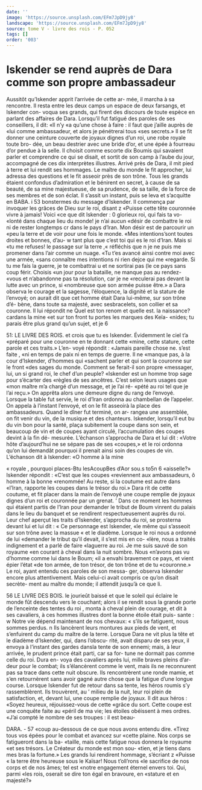 ```yaml
---
date: ''
image: 'https://source.unsplash.com/EFm7JpD9jy8'
landscape: 'https://source.unsplash.com/EFm7JpD9jy8'
source: tome V - livre des rois - P. 052
tags: []
order: '003'
---
```


# Iskender se rend auprès de Dara comme son propre ambassadeur

Aussitôt qu’Iskender apprit l’arrivée de cette ar-
mée, il marcha à sa rencontre. Il resta entre les deux camps un espace de deux farsangs, et Iskender con- voqua ses grands, qui firent des discours de toute espèce en parlant des affaires de Dara. Lorsqu’il fut fatigué des paroles de ses conseillers, il dit: «Il n’y
«a qu’une chose à faire : il faut que j’aille auprès de
«lui comme ambassadeur, et alors je pénétrerai tous
«ses secrets.» Il se fit donner une ceinture couverte
de joyaux dignes d’un roi, une robe royale toute bro- dée, un beau destrier avec une bride d’or, et une épée
à fourreau d’or pendue à la selle. Il choisit comme escorte dix Boumis qui savaient parler et comprendre ce qui se disait, et sortit de son camp à l’aube du
jour, accompagné de ces dix interprètes illustres.
Arrivé près de Dara, il mit pied à terre et lui rendit ses hommages. Le maître du monde le fit approcher, lui adressa des questions et le fit asseoir près de son trône. Tous les grands étaient confondus d’admiration et le bénirent en secret, à cause de sa beauté, de sa mine majestueuse, de sa prudence, de
sa taille, de la force de ses membres et de son éclat.
Il s’assit un instant, puis se leva et s’acquitte en
BABA. i 53 bonstermes du message d’lskender. Il commença
par invoquer les grâces de Dieu sur le roi, disant z «Puisse cette tête couronnée vivre à jamais! Voici
«ce que dit Iskender : 0 glorieux roi, qui fais ta vo- «lonté dans chaque lieu du monde! je n’ai aucun «désir de combattre le roi ni de rester longtemps
cr dans le pays d’lran. Mon désir est de parcourir un
«peu la terre et de voir pour une fois le monde. «Mes intentions’sont toutes droites et bonnes, d’au-
w tant plus que c’est toi qui es le roi d’Iran. Mais si
«tu me refuses! le passage sur la terre ,« réfléchis que
n je ne puis me promener dans l’air comme un nuage. «Tu t’es avancé ainsi contre moi avec une armée,
«sans connaître mes intentions ni rien dejce qui me «regarde. Si tu me fais la guerre, je te combattrai u et ne sortirai pas (le ce pays sans coup férir. Choisis «un jour pour la bataille, ne manque pas au rendez- «vous et n’abandonne pas ta résolution, car je ne
«reculerai pas devant la lutte avec un prince, si «nombreuse que son armée puisse être.»
a Dara observa le courage et la sagesse, l’éloquence,
la dignité et la stature de l’envoyé; on aurait dit que
cet homme était Dara lui-même, sur son trône d’é-
bène, dans toute sa majesté, avec sesbracelets, son collier et sa couronne. Il lui répondit ne Quel est ton renom et quelle est. la naissance? cardans la mine «et sur ton front tu portes les marques des Keïa- «nides; tu parais être plus grand qu’un sujet, et je
6

51: LE LIVRE DES ROIS.
et crois que tu es Iskender. Évidemment le ciel t’a
«préparé pour une couronne en te donnant cette «mine, cette stature, cette parole et ces traits.» L’en- voyé répondit : «Jamais pareille chose ne. s’est faite ,
«ni en temps de paix ni en temps de guerre. Il ne «manque pas, à la cour d’Iskender, d’hommes qui
«sachent parler et qui sont la couronne sur le front «des sages du monde. Comment se ferait-il son propre «messager, lui, un si grand roi, le chef d’un peuple? «Iskender est un homme trop sage pour s’écarter des «règles de ses ancêtres. C’est selon leurs usages que
«mon maître m’a chargé d’un message, et je l’ai ré- «pété au roi tel que je l’ai reçu.»
On apprêta alors une demeure digne du rang de l’envoyé. Lorsque la table fut servie, le roi d’Iran
ordonna au chambellan de l’appeler. On appela à l’instant l’envoyé, et on le fit asseoirà la place des ambassadeurs. Quand le dîner fut terminé, on ar- rangea une assemblée, on fit venir du vin, de la musique et des chanteurs. Iskender, lorsqu’il eut bu
du vin bon pour la santé, plaça subitement la coupe dans son sein, et beaucoup de vin et de coupes ayant circulé, l’accumulation des coupes devint à la fin dé-
mesurée. L’échanson s’approcha de Dara et lui dit : «Votre hôte d’aujourd’hui ne se sépare pas de ses «coupes,» et le roi ordonna qu’on lui demandât
pourquoi il prenait ainsi soin des coupes de vin. L’échanson dit à lskender: «O homme à la mine

« royale , pourquoi places-Btu lesAcoupBes d’Aor sou.s to5n 6 «aisselle?» Iskender répondit : «C’est que les coupes
«reviennent aux ambassadeurs, ô homme à la bonne «renommée! Au reste, si la coutume est autre dans «l’Iran, rapporte les coupes dans le trésor du roi.»
Dara rit de cette coutume, et fit placer dans la main de l’envoyé une coupe remplie de joyaux dignes d’un
roi et couronnée par un grenat. ’
Dans ce moment les hommes qui étaient partis
de l’lran pour demander le tribut de Boum vinrent
du palais dans le lieu du banquet et se rendirent respectueusement auprès du roi. Leur chef aperçut
les traits d’Iskender, s’approcha du roi, se prosterna
devant lui et lui dit : « Ce personnage est Iskender, «le même qui s’asseoit sur son trône avec la massue
« et le diadème. Lorsque le roi nous a ordonné de lui «demander le tribut qu’il devait, il s’est mis en co-
«lère, nous a traités indignement et a parlé de faire «laguerre au roi. Je me suis sauvé de son royaume
«en courant à cheval dans la nuit sombre. Nous «n’avons pas vu d’homme comme lui dans le Boum;
«il a envahi bravement ce pays, et vient épier l’état
«de ton armée, de ton trésor, de ton trône et de tu «couronne.»
Le roi, ayant entendu ces paroles de son messa- ger, observa Iskender encore plus attentivement. Mais celui-ci avait compris ce qu’on disait secrète-
ment au maître du monde; il attendit jusqu’à ce que li.

56 LE LIVRE DES BOIS.
le jourieût baissé et que le soleil qui éclaire le monde
fût descendu vers le couchant; alors il se rendit sous la grande porte de l’enceinte des tentes du roi , monta
à cheval plein de courage, et dit à ses cavaliers, à ces hommes illustres dont la bonne étoile était puis- sante : w Notre vie dépend maintenant de nos chevaux: « s’ils se fatiguent, nous sommes perdus. n Ils lancèrent leurs montures aux pieds de vent, et s’enfuirent du
camp du maître de la terre. Lorsque Dara ne vit plus
la tête et le diadème d’lskender, qui, dans l’obscu-
rité, avait disparu de ses yeux, il envoya à l’instant
des gardes dansla tente de son ennemi; mais, à leur arrivée, le prudent prince était parti, car sa for- tune ne dormait pas comme celle du roi. Dura en- voya des cavaliers après lui, mille braves pleins d’ar-
deur pour le combat; ils s’élancèrent comme le vent,
mais ils ne reconnurent pas sa trace dans cette nuit obscure. Ils rencontrèrent une ronde mamie, et s’en retournèrent sans avoir gagné autre chose que la fatigue d’une longue course.
Lorsque Iskender fut de retour dans sa tente, les héros roumis s’y rassemblèrent. Ils trouvèrent, au ’
milieu de la nuit, leur roi plein de satisfaction, et, devant lui, une coupe remplie de joyaux. Il dit aux héros : «Soyez heureux, réjouissez-vous de cette
«grâce du sort. Cette coupe est une conquête faite au «péril de ma vie; les étoiles obéissent à mes ordres.
«J’ai compté le nombre de ses troupes : il est beau-

DARA. - 57 «coup au-dessous de ce que nous avons entendu dire.
«Tirez tous vos épées pour le combat et avancez sur «cette plaine. Nos corps se fatigueront dans la ba- «taille, mais cette fatigue nous donnera le royaume «et ses trésors. Le Créateur du monde est mon sou- «tien, et je tiens dans mes bras la fortune.» Les
grands lui rendirent hommage, s’écriant z «Puisse « la terre être heureuse sous le Kaïsar! Nous t’oll’rons
«le sacrifice de nos corps et de nos âmes; tel est «notre engagement éternel envers toi. Qui, parmi «les rois, oserait se dire ton égal en bravoure, en
«stature et en majesté?»
